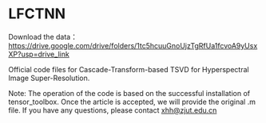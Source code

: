 # LFCTNN
Download the data：https://drive.google.com/drive/folders/1tc5hcuuGnoUjzTgRfUa1fcvoA9yUsxXP?usp=drive_link

Official code files for Cascade-Transform-based TSVD for Hyperspectral Image Super-Resolution.

Note: The operation of the code is based on the successful installation of tensor_toolbox. Once the article is accepted, we will provide the original .m file. If you have any questions, please contact xhh@zjut.edu.cn
